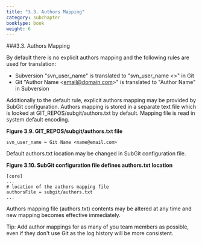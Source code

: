 ```yaml
---
title: "3.3. Authors Mapping"
category: subchapter
booktype: book
weight: 6
---
```

###3.3. Authors Mapping

By default there is no explicit authors mapping and the following rules are used for translation:

+ Subversion "svn\_user\_name" is translated to "svn\_user\_name <>" in Git
+ Git "Author Name \<email@domain.com\>" is translated to "Author Name" in Subversion

Additionally to the default rule, explicit authors mapping may be provided by SubGit configuration. Authors mapping is stored in a separate text file which is looked at GIT\_REPOS/subgit/authors.txt by default. Mapping file is read in system default encoding.

**Figure 3.9. GIT\_REPOS/subgit/authors.txt file**

    svn_user_name = Git Name <name@email.com>

Default authors.txt location may be changed in SubGit configuration file.

**Figure 3.10. SubGit configuration file defines authors.txt location**

    [core]
    ...
    # location of the authors mapping file
    authorsFile = subgit/authors.txt
    ...

Authors mapping file (authors.txt) contents may be altered at any time and new mapping becomes effective immediately.

Tip: Add author mappings for as many of you team members as possible, even if they don't use Git as the log history will be more consistent.